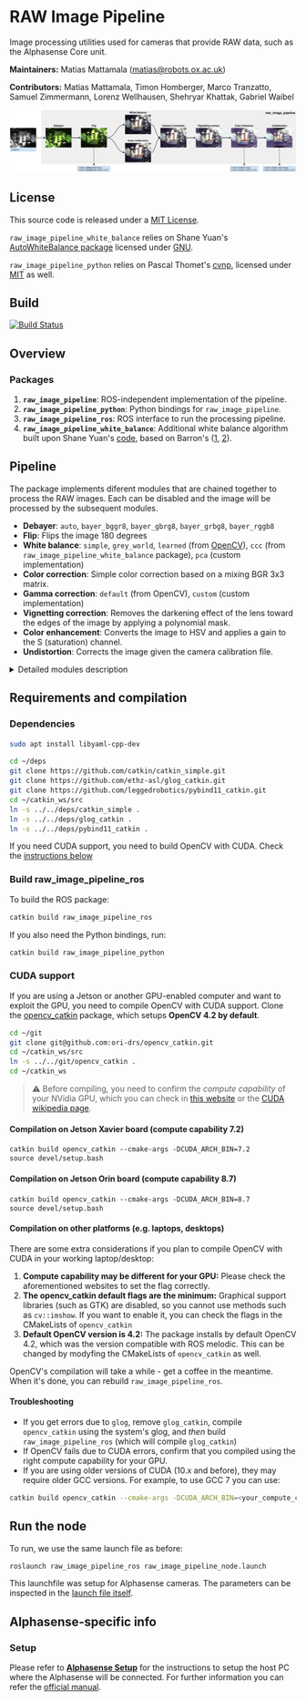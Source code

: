 # RAW Image Pipeline

Image processing utilities used for cameras that provide RAW data, such as the Alphasense Core unit.

**Maintainers:** Matias Mattamala (matias@robots.ox.ac.uk)

**Contributors:** Matias Mattamala, Timon Homberger, Marco Tranzatto, Samuel Zimmermann, Lorenz Wellhausen, Shehryar Khattak, Gabriel Waibel

<img src="docs/raw_image_pipeline.png" alt="raw_image_pipeline overview" width="1000"/>


## License
This source code is released under a [MIT License](LICENSE).

`raw_image_pipeline_white_balance` relies on Shane Yuan's [AutoWhiteBalance package](https://github.com/yuanxy92/AutoWhiteBalance) licensed under [GNU](raw_image_pipeline_white_balance/LICENSE).

`raw_image_pipeline_python` relies on Pascal Thomet's [cvnp](https://github.com/pthom/cvnp), licensed under [MIT](raw_image_pipeline_python/thirdparty/cvnp/LICENSE) as well.


## Build

[![Build Status](https://ci.leggedrobotics.com/buildStatus/icon?job=bitbucket_leggedrobotics/alphasense_rsl/master)](https://ci.leggedrobotics.com/job/bitbucket_leggedrobotics/job/alphasense_rsl/job/master/)

## Overview
### Packages
1. **`raw_image_pipeline`**: ROS-independent implementation of the pipeline.
2. **`raw_image_pipeline_python`**: Python bindings for `raw_image_pipeline`.
3. **`raw_image_pipeline_ros`**: ROS interface to run the processing pipeline.
4. **`raw_image_pipeline_white_balance`**: Additional white balance algorithm built upon Shane Yuan's [code](https://github.com/yuanxy92/AutoWhiteBalance), based on Barron's ([1](https://arxiv.org/abs/1507.00410), [2](https://arxiv.org/abs/1611.07596)).

## Pipeline

The package implements diferent modules that are chained together to process the RAW images. Each can be disabled and the image will be processed by the subsequent modules.
* **Debayer**: `auto`, `bayer_bggr8`, `bayer_gbrg8`, `bayer_grbg8`, `bayer_rggb8`
* **Flip**: Flips the image 180 degrees
* **White balance**: `simple`, `grey_world`, `learned` (from [OpenCV](https://docs.opencv.org/4.x/df/db9/namespacecv_1_1xphoto.html)), `ccc` (from `raw_image_pipeline_white_balance` package), `pca` (custom implementation)
* **Color correction**: Simple color correction based on a mixing BGR 3x3 matrix.
* **Gamma correction**: `default` (from OpenCV), `custom` (custom implementation)
* **Vignetting correction**: Removes the darkening effect of the lens toward the edges of the image by applying a polynomial mask.
* **Color enhancement**: Converts the image to HSV and applies a gain to the S (saturation) channel.
* **Undistortion**: Corrects the image given the camera calibration file.


<details>

<summary>
Detailed modules description
</summary>

### Debayer Module
This module demosaics a Bayer-encoded image into BGR values (following OpenCV's convention). It relies on OpenCV's methods for both CPU and GPU.

**Parameters**
- `debayer/enabled`: Enables the module. `True` by default
- `debayer/encoding`: Encoding of the incoming image. `auto` uses the encoding field of the ROS message
  - Values: `auto`, `bayer_bggr8`, `bayer_gbrg8`, `bayer_grbg8`, `bayer_rggb8`

### Flip
This flips the image 180 degrees. Just that.

**Parameters**
- `debayer/enabled`: Enables the module. `False` by default

### White Balance
It automatically corrects white balance using different available algorithms.

**Parameters**
- `white_balance/enabled`: Enables the module. `False` by default
- `white_balance/method`: To select the method used for automatic white balance
  - `simple`: from [OpenCV](https://docs.opencv.org/4.x/df/db9/namespacecv_1_1xphoto.html). Tends to saturate colors depending on the clipping percentile.
  - `grey_world`: from [OpenCV](https://docs.opencv.org/4.x/df/db9/namespacecv_1_1xphoto.html)
  - `learned`: from [OpenCV](https://docs.opencv.org/4.x/df/db9/namespacecv_1_1xphoto.html)
  - `ccc`: from `raw_image_pipeline_white_balance` package
  - `pca`: custom implementation
- `white_balance/clipping_percentile`: Used in `simple` method
  - Values: between 0 and 100
- `white_balance/saturation_bright_thr`: Used in `grey_world`, `learned` and `ccc` methods
  - Values: Between 1.0 and 0.0. E.g. 0.8 means that all the values above 0.8*255 (8 bit images) are discarded for white balance determination.
- `white_balance/clipping_percentile`: Used in `simple` method
  - Values: Between 1.0 and 0.0. E.g. 0.2 means that all the values below 0.2*255 (8 bit images) are discarded.
- `white_balance/temporal_consistency`: Only for `ccc`. `False` by default. It uses a Kalman filter to smooth the illuminant estimate.

### Color calibration
It applies a fixed affine transformation to each BGR pixel to mix and add a bias term to the color channels. It can be a replacement for the white balance module.

- `color_calibration/enabled`: Enables the module. `False` by default
- `color_calibration/calibration_file`: A YAML file with the color calibration matrix and bias. Example [file](raw_image_pipeline/config/alphasense_color_calib_example.yaml). This file can be obtained using a script in the `raw_image_pipeline_python` package: [`color_calibration.py`](raw_image_pipeline_python/scripts/color_calibration.py). To run it, we require a set of images capturing a calibration board ([example](raw_image_pipeline_python/config/color_calibration_checker.pdf)): a reference image `ref.png` ([example](raw_image_pipeline_python/config/color_ref.jpg)) and a collection of images from the camera to be calibrated. The usage is:

```sh
color_calibration.py [-h] -i INPUT -r REF [-o OUTPUT_PATH] [-p PREFIX] [--loss LOSS] [--compute_bias]

Performs color calibration between 2 images, using ArUco 4X4

optional arguments:
  -h, --help            show this help message and exit
  -i INPUT, --input INPUT
                        Input image (to be calibrated), or folder with reference images
  -r REF, --ref REF     Reference image to perform the calibration
  -o OUTPUT_PATH, --output_path OUTPUT_PATH
                        Output path to store the file. Default: current path
  -p PREFIX, --prefix PREFIX
                        Prefix for the calibration file. Default: none
  --loss LOSS           Loss used in the optimization. Options: 'linear', 'soft_l1', 'huber', 'cauchy', 'arctan'
  --compute_bias        If bias should be computed
```

> :warning: This feature is experimental and it is not recommended for 'serious' applications.

### Gamma correction
It applies a gamma correction to improve illumination.

**Parameters**
- `gamma_correction/enabled`: Enables the module. `False` by default
- `gamma_correction/method`: To select the method used for automatic white balance
  - `default`: correction from OpenCV (CUDA only)
  - `custom`: a custom implementation based on a look-up table.
-  `gamma_correction/k`: Gamma factor: >1 is a forward gamma correction that makes the image darker; <1 is an inverse correction that increases brightness.
### Vignetting correction
It applies a polynomial illumination compensation to overcome the barrel effect of wide-angle lenses:
`s * (r^2 * a2 + r^4 * a4)`, with `r` the distance to the image center.

**Parameters**
- `vignetting_correction/enabled`: Enables the module. `False` by default
- `vignetting_correction/scale`: s value
- `vignetting_correction/a2`: 2nd-order factor
- `vignetting_correction/a4`: 4th-order factor

> :warning: This feature is experimental and it is not recommended for 'serious' applications.

### Color enhancement
It increases the saturation of the colors by transforming the image to HSV and applying a linear gain.

**Parameters**
- `vignetting_correction/enabled`: Enables the module. `False` by default
- `vignetting_correction/saturation_gain`: A factor to increase the saturation channel of the HSV channel.


### Undistortion
It undistorts the image follow a pinhole model. It requires the intrinsic calibration from Kalibr.

- `color_calibration/enabled`: Enables the module. `False` by default
- `color_calibration/calibration_file`: Camera calibration from Kalibr, following the format of the [example file](raw_image_pipeline/config/alphasense_calib_1.6mp_example.yaml)

</details>


## Requirements and compilation
### Dependencies

```sh
sudo apt install libyaml-cpp-dev
```

```sh
cd ~/deps
git clone https://github.com/catkin/catkin_simple.git
git clone https://github.com/ethz-asl/glog_catkin.git
git clone https://github.com/leggedrobotics/pybind11_catkin.git
cd ~/catkin_ws/src
ln -s ../../deps/catkin_simple .
ln -s ../../deps/glog_catkin .
ln -s ../../deps/pybind11_catkin .
```

If you need CUDA support, you need to build OpenCV with CUDA. Check the [instructions below](#cuda-support)

### Build raw_image_pipeline_ros

To build the ROS package:
```sh
catkin build raw_image_pipeline_ros
```

If you also need the Python bindings, run:
```sh
catkin build raw_image_pipeline_python
```

### CUDA support
If you are using a Jetson or another GPU-enabled computer and want to exploit the GPU, you need to compile OpenCV with CUDA support. Clone the [opencv_catkin](https://github.com/ori-drs/opencv_catkin) package, which setups **OpenCV 4.2 by default**.
```sh
cd ~/git
git clone git@github.com:ori-drs/opencv_catkin.git
cd ~/catkin_ws/src
ln -s ../../git/opencv_catkin .
cd ~/catkin_ws
```

> :warning: Before compiling, you need to confirm the _compute capability_ of your NVidia GPU, which you can check in [this website](https://developer.nvidia.com/cuda-gpus) or the [CUDA wikipedia page](https://en.wikipedia.org/wiki/CUDA).

#### Compilation on Jetson Xavier board (compute capability 7.2)
```
catkin build opencv_catkin --cmake-args -DCUDA_ARCH_BIN=7.2
source devel/setup.bash
```

#### Compilation on Jetson Orin board (compute capability 8.7)
```
catkin build opencv_catkin --cmake-args -DCUDA_ARCH_BIN=8.7
source devel/setup.bash
```

#### Compilation on other platforms (e.g. laptops, desktops)
There are some extra considerations if you plan to compile OpenCV with CUDA in your working laptop/desktop:
1. **Compute capability may be different for your GPU:** Please check the aforementioned websites to set the flag correctly.
2. **The opencv_catkin default flags are the minimum:** Graphical support libraries (such as GTK) are disabled, so you cannot use methods such as `cv::imshow`. If you want to enable it, you can check the flags in the CMakeLists of `opencv_catkin`
3. **Default OpenCV version is 4.2:** The package installs by default OpenCV 4.2, which was the version compatible with ROS melodic. This can be changed by modyfing the CMakeLists of `opencv_catkin` as well.

OpenCV's compilation will take a while - get a coffee in the meantime. When it's done, you can rebuild `raw_image_pipeline_ros`.


#### Troubleshooting
* If you get errors due to `glog`, remove `glog_catkin`, compile `opencv_catkin` using the system's glog, and _then_ build `raw_image_pipeline_ros` (which will compile `glog_catkin`)
* If OpenCV fails due to CUDA errors, confirm that you compiled using the right compute capability for your GPU.
* If you are using older versions of CUDA (10.x and before), they may require older GCC versions. For example, to use GCC 7 you can use:
``` sh
catkin build opencv_catkin --cmake-args -DCUDA_ARCH_BIN=<your_compute_capability> -DCMAKE_C_COMPILER=/usr/bin/gcc-7
```

## Run the node
To run, we use the same launch file as before:
```sh
roslaunch raw_image_pipeline_ros raw_image_pipeline_node.launch
```

This launchfile was setup for Alphasense cameras. The parameters can be inspected in the [launch file itself](raw_image_pipeline_ros/launch/raw_image_pipeline_node.launch).

## Alphasense-specific info
### Setup
Please refer to [**Alphasense Setup**](docs/alphasense_setup.md) for the instructions to setup the host PC where the Alphasense will be connected.
For further information you can refer the [official manual](https://github.com/sevensense-robotics/alphasense_core_manual/).
